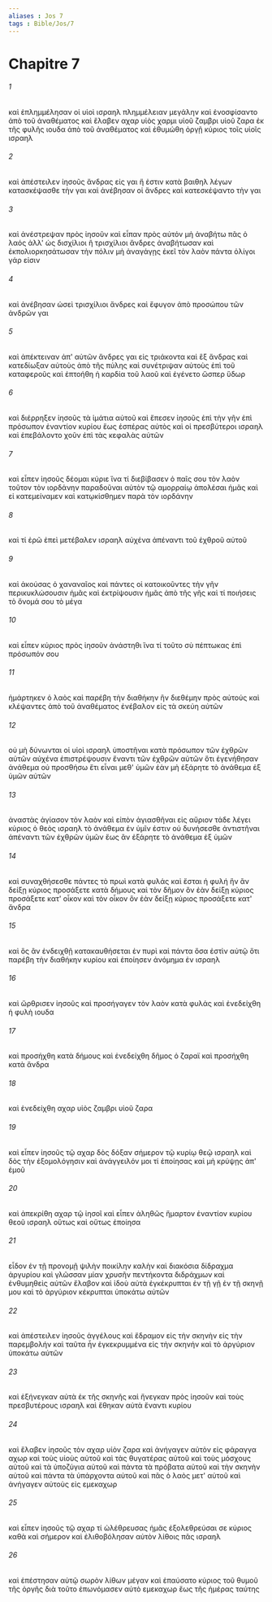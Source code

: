 ```yaml
---
aliases : Jos 7
tags : Bible/Jos/7
---
```


# Chapitre 7

###### 1
καὶ ἐπλημμέλησαν οἱ υἱοὶ ισραηλ πλημμέλειαν μεγάλην καὶ ἐνοσφίσαντο ἀπὸ τοῦ ἀναθέματος καὶ ἔλαβεν αχαρ υἱὸς χαρμι υἱοῦ ζαμβρι υἱοῦ ζαρα ἐκ τῆς φυλῆς ιουδα ἀπὸ τοῦ ἀναθέματος καὶ ἐθυμώθη ὀργῇ κύριος τοῖς υἱοῖς ισραηλ
###### 2
καὶ ἀπέστειλεν ἰησοῦς ἄνδρας εἰς γαι ἥ ἐστιν κατὰ βαιθηλ λέγων κατασκέψασθε τὴν γαι καὶ ἀνέβησαν οἱ ἄνδρες καὶ κατεσκέψαντο τὴν γαι
###### 3
καὶ ἀνέστρεψαν πρὸς ἰησοῦν καὶ εἶπαν πρὸς αὐτόν μὴ ἀναβήτω πᾶς ὁ λαός ἀλλ' ὡς δισχίλιοι ἢ τρισχίλιοι ἄνδρες ἀναβήτωσαν καὶ ἐκπολιορκησάτωσαν τὴν πόλιν μὴ ἀναγάγῃς ἐκεῖ τὸν λαὸν πάντα ὀλίγοι γάρ εἰσιν
###### 4
καὶ ἀνέβησαν ὡσεὶ τρισχίλιοι ἄνδρες καὶ ἔφυγον ἀπὸ προσώπου τῶν ἀνδρῶν γαι
###### 5
καὶ ἀπέκτειναν ἀπ' αὐτῶν ἄνδρες γαι εἰς τριάκοντα καὶ ἓξ ἄνδρας καὶ κατεδίωξαν αὐτοὺς ἀπὸ τῆς πύλης καὶ συνέτριψαν αὐτοὺς ἐπὶ τοῦ καταφεροῦς καὶ ἐπτοήθη ἡ καρδία τοῦ λαοῦ καὶ ἐγένετο ὥσπερ ὕδωρ
###### 6
καὶ διέρρηξεν ἰησοῦς τὰ ἱμάτια αὐτοῦ καὶ ἔπεσεν ἰησοῦς ἐπὶ τὴν γῆν ἐπὶ πρόσωπον ἐναντίον κυρίου ἕως ἑσπέρας αὐτὸς καὶ οἱ πρεσβύτεροι ισραηλ καὶ ἐπεβάλοντο χοῦν ἐπὶ τὰς κεφαλὰς αὐτῶν
###### 7
καὶ εἶπεν ἰησοῦς δέομαι κύριε ἵνα τί διεβίβασεν ὁ παῖς σου τὸν λαὸν τοῦτον τὸν ιορδάνην παραδοῦναι αὐτὸν τῷ αμορραίῳ ἀπολέσαι ἡμᾶς καὶ εἰ κατεμείναμεν καὶ κατῳκίσθημεν παρὰ τὸν ιορδάνην
###### 8
καὶ τί ἐρῶ ἐπεὶ μετέβαλεν ισραηλ αὐχένα ἀπέναντι τοῦ ἐχθροῦ αὐτοῦ
###### 9
καὶ ἀκούσας ὁ χαναναῖος καὶ πάντες οἱ κατοικοῦντες τὴν γῆν περικυκλώσουσιν ἡμᾶς καὶ ἐκτρίψουσιν ἡμᾶς ἀπὸ τῆς γῆς καὶ τί ποιήσεις τὸ ὄνομά σου τὸ μέγα
###### 10
καὶ εἶπεν κύριος πρὸς ἰησοῦν ἀνάστηθι ἵνα τί τοῦτο σὺ πέπτωκας ἐπὶ πρόσωπόν σου
###### 11
ἡμάρτηκεν ὁ λαὸς καὶ παρέβη τὴν διαθήκην ἣν διεθέμην πρὸς αὐτούς καὶ κλέψαντες ἀπὸ τοῦ ἀναθέματος ἐνέβαλον εἰς τὰ σκεύη αὐτῶν
###### 12
οὐ μὴ δύνωνται οἱ υἱοὶ ισραηλ ὑποστῆναι κατὰ πρόσωπον τῶν ἐχθρῶν αὐτῶν αὐχένα ἐπιστρέψουσιν ἔναντι τῶν ἐχθρῶν αὐτῶν ὅτι ἐγενήθησαν ἀνάθεμα οὐ προσθήσω ἔτι εἶναι μεθ' ὑμῶν ἐὰν μὴ ἐξάρητε τὸ ἀνάθεμα ἐξ ὑμῶν αὐτῶν
###### 13
ἀναστὰς ἁγίασον τὸν λαὸν καὶ εἰπὸν ἁγιασθῆναι εἰς αὔριον τάδε λέγει κύριος ὁ θεὸς ισραηλ τὸ ἀνάθεμα ἐν ὑμῖν ἐστιν οὐ δυνήσεσθε ἀντιστῆναι ἀπέναντι τῶν ἐχθρῶν ὑμῶν ἕως ἂν ἐξάρητε τὸ ἀνάθεμα ἐξ ὑμῶν
###### 14
καὶ συναχθήσεσθε πάντες τὸ πρωὶ κατὰ φυλάς καὶ ἔσται ἡ φυλή ἣν ἂν δείξῃ κύριος προσάξετε κατὰ δήμους καὶ τὸν δῆμον ὃν ἐὰν δείξῃ κύριος προσάξετε κατ' οἶκον καὶ τὸν οἶκον ὃν ἐὰν δείξῃ κύριος προσάξετε κατ' ἄνδρα
###### 15
καὶ ὃς ἂν ἐνδειχθῇ κατακαυθήσεται ἐν πυρὶ καὶ πάντα ὅσα ἐστὶν αὐτῷ ὅτι παρέβη τὴν διαθήκην κυρίου καὶ ἐποίησεν ἀνόμημα ἐν ισραηλ
###### 16
καὶ ὤρθρισεν ἰησοῦς καὶ προσήγαγεν τὸν λαὸν κατὰ φυλάς καὶ ἐνεδείχθη ἡ φυλὴ ιουδα
###### 17
καὶ προσήχθη κατὰ δήμους καὶ ἐνεδείχθη δῆμος ὁ ζαραϊ καὶ προσήχθη κατὰ ἄνδρα
###### 18
καὶ ἐνεδείχθη αχαρ υἱὸς ζαμβρι υἱοῦ ζαρα
###### 19
καὶ εἶπεν ἰησοῦς τῷ αχαρ δὸς δόξαν σήμερον τῷ κυρίῳ θεῷ ισραηλ καὶ δὸς τὴν ἐξομολόγησιν καὶ ἀνάγγειλόν μοι τί ἐποίησας καὶ μὴ κρύψῃς ἀπ' ἐμοῦ
###### 20
καὶ ἀπεκρίθη αχαρ τῷ ἰησοῖ καὶ εἶπεν ἀληθῶς ἥμαρτον ἐναντίον κυρίου θεοῦ ισραηλ οὕτως καὶ οὕτως ἐποίησα
###### 21
εἶδον ἐν τῇ προνομῇ ψιλὴν ποικίλην καλὴν καὶ διακόσια δίδραχμα ἀργυρίου καὶ γλῶσσαν μίαν χρυσῆν πεντήκοντα διδράχμων καὶ ἐνθυμηθεὶς αὐτῶν ἔλαβον καὶ ἰδοὺ αὐτὰ ἐγκέκρυπται ἐν τῇ γῇ ἐν τῇ σκηνῇ μου καὶ τὸ ἀργύριον κέκρυπται ὑποκάτω αὐτῶν
###### 22
καὶ ἀπέστειλεν ἰησοῦς ἀγγέλους καὶ ἔδραμον εἰς τὴν σκηνὴν εἰς τὴν παρεμβολήν καὶ ταῦτα ἦν ἐγκεκρυμμένα εἰς τὴν σκηνήν καὶ τὸ ἀργύριον ὑποκάτω αὐτῶν
###### 23
καὶ ἐξήνεγκαν αὐτὰ ἐκ τῆς σκηνῆς καὶ ἤνεγκαν πρὸς ἰησοῦν καὶ τοὺς πρεσβυτέρους ισραηλ καὶ ἔθηκαν αὐτὰ ἔναντι κυρίου
###### 24
καὶ ἔλαβεν ἰησοῦς τὸν αχαρ υἱὸν ζαρα καὶ ἀνήγαγεν αὐτὸν εἰς φάραγγα αχωρ καὶ τοὺς υἱοὺς αὐτοῦ καὶ τὰς θυγατέρας αὐτοῦ καὶ τοὺς μόσχους αὐτοῦ καὶ τὰ ὑποζύγια αὐτοῦ καὶ πάντα τὰ πρόβατα αὐτοῦ καὶ τὴν σκηνὴν αὐτοῦ καὶ πάντα τὰ ὑπάρχοντα αὐτοῦ καὶ πᾶς ὁ λαὸς μετ' αὐτοῦ καὶ ἀνήγαγεν αὐτοὺς εἰς εμεκαχωρ
###### 25
καὶ εἶπεν ἰησοῦς τῷ αχαρ τί ὠλέθρευσας ἡμᾶς ἐξολεθρεύσαι σε κύριος καθὰ καὶ σήμερον καὶ ἐλιθοβόλησαν αὐτὸν λίθοις πᾶς ισραηλ
###### 26
καὶ ἐπέστησαν αὐτῷ σωρὸν λίθων μέγαν καὶ ἐπαύσατο κύριος τοῦ θυμοῦ τῆς ὀργῆς διὰ τοῦτο ἐπωνόμασεν αὐτὸ εμεκαχωρ ἕως τῆς ἡμέρας ταύτης
